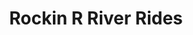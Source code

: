 ---
title: "Rockin R River Rides"
url: /new-braunfels/rockin-r-river-rides/
shop: storage rental
---